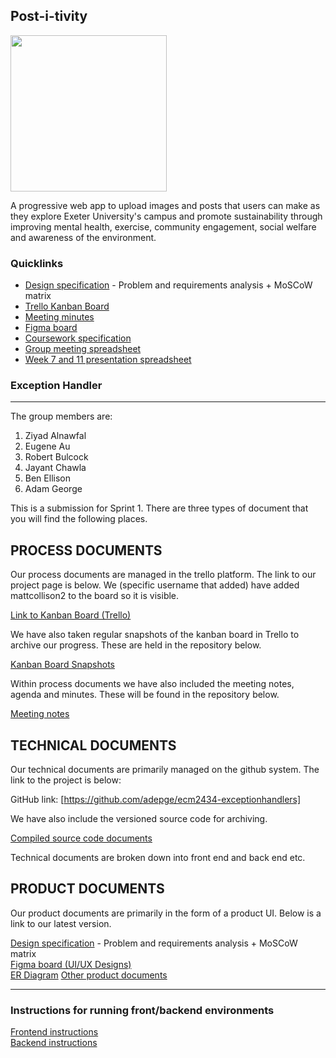 ## Post-i-tivity 
<img src= "https://cdn.discordapp.com/attachments/1203725883135885402/1210042110984851516/SmartSelect_20240222_015424_Samsung_Notes.jpg?ex=65e91e88&is=65d6a988&hm=e95f279565d36de4297d783e4605c32a0b85121320567b327850b7fc81e7dd94&" width="250px"></img>

A progressive web app to upload images and posts that users can make as they explore Exeter University's campus and promote sustainability through improving mental health, exercise, community engagement, social welfare and awareness of the environment. 

### Quicklinks

- [Design specification](https://app.capacities.io/home/463a8802-6f14-4a08-ae38-84f59633b099) - Problem and requirements analysis + MoSCoW matrix
- [Trello Kanban Board](https://trello.com/invite/b/BJR31baF/ATTIb1c6e5342ef1688706a802c27e588be71483CB5A/exceptionhandler)
- [Meeting minutes](https://docs.google.com/document/d/12DYmSQIUxew5tGOtPeQzCtYuHQSk108R6Vdqpxnqd7c/edit?usp=sharing)
- [Figma board](https://www.figma.com/file/nqrpx6RnDdkeYhZkXTt9QS/Home?type=design&node-id=0%3A1&mode=design&t=HJN6YjjbWdqIllhD-1)
- [Coursework specification](https://ele.exeter.ac.uk/pluginfile.php/1800367/mod_label/intro/ECM2434%20project-spec-2024-2.pdf)
- [Group meeting spreadsheet](https://universityofexeteruk-my.sharepoint.com/:x:/r/personal/s_oyelere_exeter_ac_uk/Documents/Associate%20Professor%20-%20Exeter/courses/Term%202/ECM2434/Week%204/ECM2434%20SEGP%20Group%20Meeting%20Bookings.xlsx?d=wa61503cbd510454d8c3277457f2f1c3f&csf=1&web=1&e=XT7wpQ&nav=MTVfezY3NkNDRkFBLTc5RjctNDFFRi05QjU3LTU3MDAxNTE0ODAwRn0)
- [Week 7 and 11 presentation spreadsheet](https://universityofexeteruk-my.sharepoint.com/:x:/r/personal/s_oyelere_exeter_ac_uk/Documents/Associate%20Professor%20-%20Exeter/courses/Term%202/ECM2434/Week%204/ECM2434%20SEGP%20Group%20Prototype%20and%20final%20presentation%20Bookings.xlsx?d=w661392c6e7aa4fdcbff1cd7409cd0a7b&csf=1&web=1&e=oNQt6A&nav=MTVfezRDNEVENzk5LUYyRDEtNEZFMS05NTQ5LUI1QUY5ODI0N0ExQX0)

### Exception Handler
___

The group members are:

1. Ziyad Alnawfal
2. Eugene Au
3. Robert Bulcock
4. Jayant Chawla
5. Ben Ellison
6. Adam George


This is a submission for Sprint 1. There are three types of document that you will find the following places.

## PROCESS DOCUMENTS
Our process documents are managed in the trello platform. The link to our project page is below. We (specific username that added) have added mattcollison2 to the board so it is visible.

[Link to Kanban Board (Trello)](https://trello.com/invite/b/BJR31baF/ATTIeea341c4fc089f0892bf71cbaa7608a1A837EBFF/exceptionhandler)

We have also taken regular snapshots of the kanban board in Trello to archive our progress. These are held in the repository below.

[Kanban Board Snapshots](./docs/process-documents/Kanban%20Snapshots%20(Trello)/)

Within process documents we have also included the meeting notes, agenda and minutes. These will be found in the repository below.

[Meeting notes](https://docs.google.com/document/d/12DYmSQIUxew5tGOtPeQzCtYuHQSk108R6Vdqpxnqd7c/edit?usp=sharing)


## TECHNICAL DOCUMENTS
Our technical documents are primarily managed on the github system. The link to the project is below:

GitHub link: [https://github.com/adepge/ecm2434-exceptionhandlers]

We have also include the versioned source code for archiving.

[Compiled source code documents](./docs/technical-documents/)

Technical documents are broken down into front end and back end etc.  

## PRODUCT DOCUMENTS
Our product documents are primarily in the form of a product UI. Below is a link to our latest version.

[Design specification](https://app.capacities.io/home/463a8802-6f14-4a08-ae38-84f59633b099) - Problem and requirements analysis + MoSCoW matrix  
[Figma board (UI/UX Designs)](https://www.figma.com/file/nqrpx6RnDdkeYhZkXTt9QS/Home?type=design&node-id=0%3A1&mode=design&t=HJN6YjjbWdqIllhD-1)  
[ER Diagram](./docs/product-documents/ER%20Diagram)
[Other product documents](./docs/product-documents/)

***
### Instructions for running front/backend environments
[Frontend instructions](./frontend/README.md)  
[Backend instructions](./backend/README.md)





